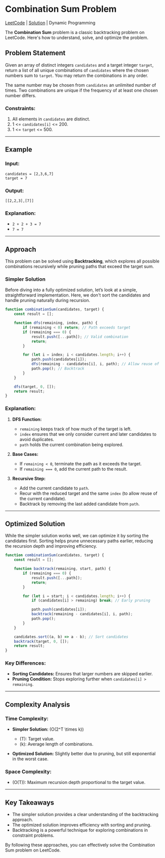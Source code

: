 # Combination Sum Problem

[LeetCode](https://leetcode.com/problems/longest-common-subsequence/) 
|
[Solution](39_combination-sum.js)
|
Dynamic Programming

The **Combination Sum** problem is a classic backtracking problem on LeetCode. Here's how to understand, solve, and optimize the problem.

## Problem Statement

Given an array of distinct integers `candidates` and a target integer `target`, return a list of all unique combinations of `candidates` where the chosen numbers sum to `target`. You may return the combinations in any order.

The same number may be chosen from `candidates` an unlimited number of times. Two combinations are unique if the frequency of at least one chosen number differs.

### Constraints:
1. All elements in `candidates` are distinct.
2. 1 \<= `candidates[i]` \<= 200.
3. 1 \<= `target` \<= 500.

---

## Example

### Input:
```plaintext
candidates = [2,3,6,7]
target = 7
```

### Output:
```plaintext
[[2,2,3],[7]]
```

### Explanation:
- `2 + 2 + 3 = 7`
- `7 = 7`

---

## Approach

This problem can be solved using **Backtracking**, which explores all possible combinations recursively while pruning paths that exceed the target sum.

### Simpler Solution

Before diving into a fully optimized solution, let’s look at a simple, straightforward implementation. Here, we don't sort the candidates and handle pruning naturally during recursion.

```javascript
function combinationSum(candidates, target) {
    const result = [];

    function dfs(remaining, index, path) {
        if (remaining < 0) return; // Path exceeds target
        if (remaining === 0) {
            result.push([...path]); // Valid combination
            return;
        }

        for (let i = index; i < candidates.length; i++) {
            path.push(candidates[i]);
            dfs(remaining - candidates[i], i, path); // Allow reuse of the same element
            path.pop(); // Backtrack
        }
    }

    dfs(target, 0, []);
    return result;
}
```

### Explanation:
1. **DFS Function:**
   - `remaining` keeps track of how much of the target is left.
   - `index` ensures that we only consider current and later candidates to avoid duplicates.
   - `path` holds the current combination being explored.

2. **Base Cases:**
   - If `remaining < 0`, terminate the path as it exceeds the target.
   - If `remaining === 0`, add the current path to the result.

3. **Recursive Step:**
   - Add the current candidate to `path`.
   - Recur with the reduced target and the same `index` (to allow reuse of the current candidate).
   - Backtrack by removing the last added candidate from `path`.

---

## Optimized Solution

While the simpler solution works well, we can optimize it by sorting the candidates first. Sorting helps prune unnecessary paths earlier, reducing the recursion depth and improving efficiency.

```javascript
function combinationSum(candidates, target) {
    const result = [];

    function backtrack(remaining, start, path) {
        if (remaining === 0) {
            result.push([...path]);
            return;
        }

        for (let i = start; i < candidates.length; i++) {
            if (candidates[i] > remaining) break; // Early pruning

            path.push(candidates[i]);
            backtrack(remaining - candidates[i], i, path);
            path.pop();
        }
    }

    candidates.sort((a, b) => a - b); // Sort candidates
    backtrack(target, 0, []);
    return result;
}
```

### Key Differences:
- **Sorting Candidates:** Ensures that larger numbers are skipped earlier.
- **Pruning Condition:** Stops exploring further when `candidates[i] > remaining`.

---

## Complexity Analysis

### Time Complexity:
- **Simpler Solution:** \(O(2^T \times k)\)
  - \(T\): Target value.
  - \(k\): Average length of combinations.

- **Optimized Solution:** Slightly better due to pruning, but still exponential in the worst case.

### Space Complexity:
- \(O(T)\): Maximum recursion depth proportional to the target value.

---

## Key Takeaways

- The simpler solution provides a clear understanding of the backtracking approach.
- The optimized solution improves efficiency with sorting and pruning.
- Backtracking is a powerful technique for exploring combinations in constraint problems.

By following these approaches, you can effectively solve the Combination Sum problem on LeetCode.

